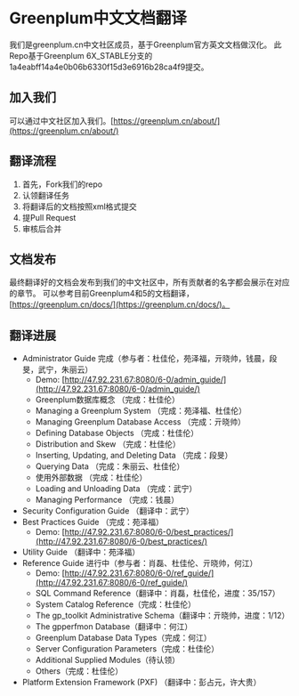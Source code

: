 # Greenplum中文文档翻译
我们是greenplum.cn中文社区成员，基于Greenplum官方英文文档做汉化。
此Repo基于Greenplum 6X_STABLE分支的1a4eabff14a4e0b06b6330f15d3e6916b28ca4f9提交。
## 加入我们
可以通过中文社区加入我们。[https://greenplum.cn/about/](https://greenplum.cn/about/)
## 翻译流程

 1. 首先，Fork我们的repo
 2. 认领翻译任务
 3. 将翻译后的文档按照xml格式提交
 4. 提Pull Request
 5. 审核后合并

## 文档发布
最终翻译好的文档会发布到我们的中文社区中，所有贡献者的名字都会展示在对应的章节。
可以参考目前Greenplum4和5的文档翻译，[https://greenplum.cn/docs/](https://greenplum.cn/docs/)。

## 翻译进展
- Administrator Guide 完成（参与者：杜佳伦，苑泽福，亓晓帅，钱晨，段旻，武宁，朱丽云）
    - Demo: [http://47.92.231.67:8080/6-0/admin_guide/](http://47.92.231.67:8080/6-0/admin_guide/)
    - Greenplum数据库概念 （完成：杜佳伦）
    - Managing a Greenplum System （完成：苑泽福、杜佳伦）
    - Managing Greenplum Database Access （完成：亓晓帅）
    - Defining Database Objects （完成：杜佳伦）
    - Distribution and Skew （完成：杜佳伦）
    - Inserting, Updating, and Deleting Data （完成：段旻）
    - Querying Data （完成：朱丽云、杜佳伦）
    - 使用外部数据 （完成：杜佳伦）
    - Loading and Unloading Data （完成：武宁）
    - Managing Performance （完成：钱晨）
- Security Configuration Guide （翻译中：武宁）
- Best Practices Guide （完成：苑泽福）
    - Demo: [http://47.92.231.67:8080/6-0/best_practices/](http://47.92.231.67:8080/6-0/best_practices/)
- Utility Guide （翻译中：苑泽福）
- Reference Guide 进行中（参与者：肖磊、杜佳伦、亓晓帅，何江）
    - Demo: [http://47.92.231.67:8080/6-0/ref_guide/](http://47.92.231.67:8080/6-0/ref_guide/)
    - SQL Command Reference（翻译中：肖磊，杜佳伦，进度：35/157）
    - System Catalog Reference（完成：杜佳伦）
    - The gp_toolkit Administrative Schema（翻译中：亓晓帅，进度：1/12）
    - The gpperfmon Database（翻译中：何江）
    - Greenplum Database Data Types（完成：何江）
    - Server Configuration Parameters（完成：杜佳伦）
    - Additional Supplied Modules（待认领）
    - Others（完成：杜佳伦）
- Platform Extension Framework (PXF) （翻译中：彭占元，许大贵）
